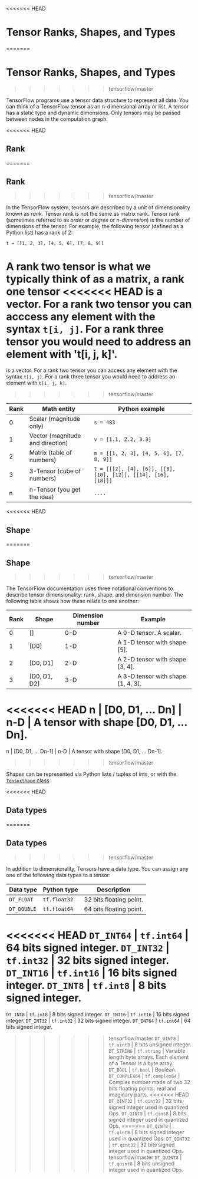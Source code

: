 <<<<<<< HEAD
# Tensor Ranks, Shapes, and Types <a class="md-anchor" id="AUTOGENERATED-tensor-ranks--shapes--and-types"></a>
=======
# Tensor Ranks, Shapes, and Types
>>>>>>> tensorflow/master

TensorFlow programs use a tensor data structure to represent all data. You can
think of a TensorFlow tensor as an n-dimensional array or list.
A tensor has a static type and dynamic dimensions. Only tensors may be passed
between nodes in the computation graph.

<<<<<<< HEAD
## Rank <a class="md-anchor" id="AUTOGENERATED-rank"></a>
=======
## Rank
>>>>>>> tensorflow/master

In the TensorFlow system, tensors are described by a unit of dimensionality
known as *rank*. Tensor rank is not the same as matrix rank. Tensor rank
(sometimes referred to as *order* or *degree* or *n-dimension*) is the number
of dimensions of the tensor. For example, the following tensor (defined as a
Python list) has a rank of 2:

    t = [[1, 2, 3], [4, 5, 6], [7, 8, 9]]

A rank two tensor is what we typically think of as a matrix, a rank one tensor
<<<<<<< HEAD
is a vector. For a rank two tensor you can acccess any element with the syntax
`t[i, j]`.  For a rank three tensor you would need to address an element with
't[i, j, k]'.
=======
is a vector. For a rank two tensor you can access any element with the syntax
`t[i, j]`.  For a rank three tensor you would need to address an element with
`t[i, j, k]`.
>>>>>>> tensorflow/master

Rank | Math entity | Python example
--- | --- | ---
0 | Scalar (magnitude only) | `s = 483`
1 | Vector (magnitude and direction) | `v = [1.1, 2.2, 3.3]`
2 | Matrix (table of numbers) | `m = [[1, 2, 3], [4, 5, 6], [7, 8, 9]]`
3 | 3-Tensor (cube of numbers) | `t = [[[2], [4], [6]], [[8], [10], [12]], [[14], [16], [18]]]`
n | n-Tensor (you get the idea) | `....`

<<<<<<< HEAD
## Shape <a class="md-anchor" id="AUTOGENERATED-shape"></a>
=======
## Shape
>>>>>>> tensorflow/master

The TensorFlow documentation uses three notational conventions to describe
tensor dimensionality: rank, shape, and dimension number. The following table
shows how these relate to one another:

Rank | Shape | Dimension number | Example
--- | --- | --- | ---
0 | [] | 0-D | A 0-D tensor.  A scalar.
1 | [D0] | 1-D | A 1-D tensor with shape [5].
2 | [D0, D1] | 2-D | A 2-D tensor with shape [3, 4].
3 | [D0, D1, D2] | 3-D | A 3-D tensor with shape [1, 4, 3].
<<<<<<< HEAD
n | [D0, D1, ... Dn] | n-D | A tensor with shape [D0, D1, ... Dn].
=======
n | [D0, D1, ... Dn-1] | n-D | A tensor with shape [D0, D1, ... Dn-1].
>>>>>>> tensorflow/master

Shapes can be represented via Python lists / tuples of ints, or with the
[`TensorShape` class](../api_docs/python/framework.md#TensorShape).

<<<<<<< HEAD
## Data types <a class="md-anchor" id="AUTOGENERATED-data-types"></a>
=======
## Data types
>>>>>>> tensorflow/master

In addition to dimensionality, Tensors have a data type. You can assign any one
of the following data types to a tensor:

Data type | Python type | Description
--- | --- | ---
`DT_FLOAT` | `tf.float32` | 32 bits floating point.
`DT_DOUBLE` | `tf.float64` | 64 bits floating point.
<<<<<<< HEAD
`DT_INT64` | `tf.int64` | 64 bits signed integer.
`DT_INT32` | `tf.int32` | 32 bits signed integer.
`DT_INT16` | `tf.int16` | 16 bits signed integer.
`DT_INT8` | `tf.int8` | 8 bits signed integer.
=======
`DT_INT8` | `tf.int8` | 8 bits signed integer.
`DT_INT16` | `tf.int16` | 16 bits signed integer.
`DT_INT32` | `tf.int32` | 32 bits signed integer.
`DT_INT64` | `tf.int64` | 64 bits signed integer.
>>>>>>> tensorflow/master
`DT_UINT8` | `tf.uint8` | 8 bits unsigned integer.
`DT_STRING` | `tf.string` | Variable length byte arrays.  Each element of a Tensor is a byte array.
`DT_BOOL` | `tf.bool` | Boolean.
`DT_COMPLEX64` | `tf.complex64` | Complex number made of two 32 bits floating points: real and imaginary parts.
<<<<<<< HEAD
`DT_QINT32` | `tf.qint32` | 32 bits signed integer used in quantized Ops.
`DT_QINT8` | `tf.qint8` | 8 bits signed integer used in quantized Ops.
=======
`DT_QINT8` | `tf.qint8` | 8 bits signed integer used in quantized Ops.
`DT_QINT32` | `tf.qint32` | 32 bits signed integer used in quantized Ops.
>>>>>>> tensorflow/master
`DT_QUINT8` | `tf.quint8` | 8 bits unsigned integer used in quantized Ops.
